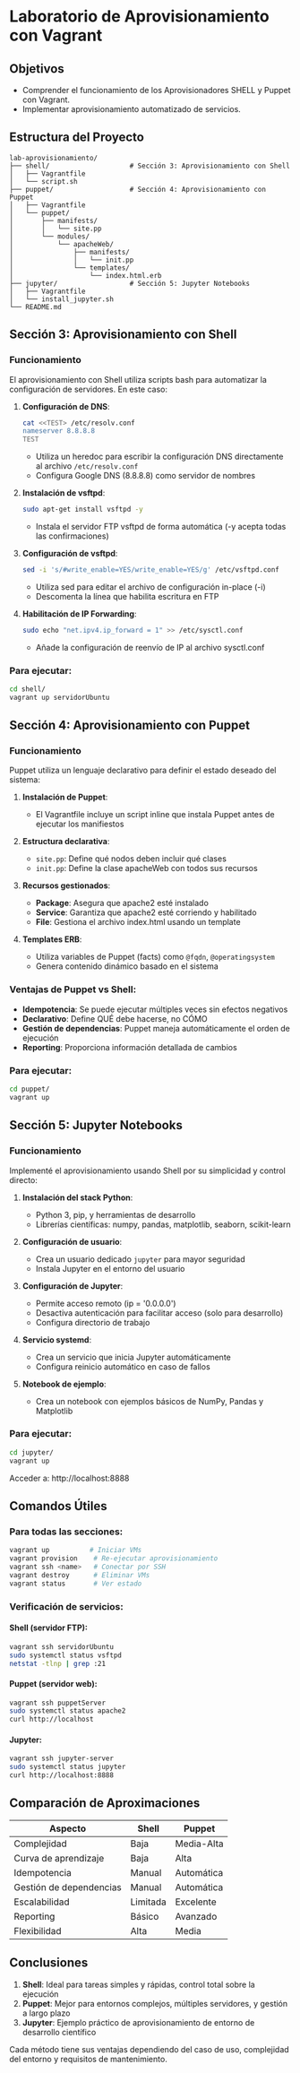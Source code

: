 # Laboratorio de Aprovisionamiento con Vagrant

## Objetivos
- Comprender el funcionamiento de los Aprovisionadores SHELL y Puppet con Vagrant.
- Implementar aprovisionamiento automatizado de servicios.

## Estructura del Proyecto
```
lab-aprovisionamiento/
├── shell/                    # Sección 3: Aprovisionamiento con Shell
│   ├── Vagrantfile
│   └── script.sh
├── puppet/                   # Sección 4: Aprovisionamiento con Puppet
│   ├── Vagrantfile
│   └── puppet/
│       ├── manifests/
│       │   └── site.pp
│       └── modules/
│           └── apacheWeb/
│               ├── manifests/
│               │   └── init.pp
│               └── templates/
│                   └── index.html.erb
├── jupyter/                  # Sección 5: Jupyter Notebooks
│   ├── Vagrantfile
│   └── install_jupyter.sh
└── README.md
```

## Sección 3: Aprovisionamiento con Shell

### Funcionamiento
El aprovisionamiento con Shell utiliza scripts bash para automatizar la configuración de servidores. En este caso:

1. **Configuración de DNS**: 
   ```bash
   cat <<TEST> /etc/resolv.conf
   nameserver 8.8.8.8
   TEST
   ```
   - Utiliza un heredoc para escribir la configuración DNS directamente al archivo `/etc/resolv.conf`
   - Configura Google DNS (8.8.8.8) como servidor de nombres

2. **Instalación de vsftpd**:
   ```bash
   sudo apt-get install vsftpd -y
   ```
   - Instala el servidor FTP vsftpd de forma automática (-y acepta todas las confirmaciones)

3. **Configuración de vsftpd**:
   ```bash
   sed -i 's/#write_enable=YES/write_enable=YES/g' /etc/vsftpd.conf
   ```
   - Utiliza sed para editar el archivo de configuración in-place (-i)
   - Descomenta la línea que habilita escritura en FTP

4. **Habilitación de IP Forwarding**:
   ```bash
   sudo echo "net.ipv4.ip_forward = 1" >> /etc/sysctl.conf
   ```
   - Añade la configuración de reenvío de IP al archivo sysctl.conf

### Para ejecutar:
```bash
cd shell/
vagrant up servidorUbuntu
```

## Sección 4: Aprovisionamiento con Puppet

### Funcionamiento
Puppet utiliza un lenguaje declarativo para definir el estado deseado del sistema:

1. **Instalación de Puppet**:
   - El Vagrantfile incluye un script inline que instala Puppet antes de ejecutar los manifiestos

2. **Estructura declarativa**:
   - `site.pp`: Define qué nodos deben incluir qué clases
   - `init.pp`: Define la clase apacheWeb con todos sus recursos

3. **Recursos gestionados**:
   - **Package**: Asegura que apache2 esté instalado
   - **Service**: Garantiza que apache2 esté corriendo y habilitado
   - **File**: Gestiona el archivo index.html usando un template

4. **Templates ERB**:
   - Utiliza variables de Puppet (facts) como `@fqdn`, `@operatingsystem`
   - Genera contenido dinámico basado en el sistema

### Ventajas de Puppet vs Shell:
- **Idempotencia**: Se puede ejecutar múltiples veces sin efectos negativos
- **Declarativo**: Define QUÉ debe hacerse, no CÓMO
- **Gestión de dependencias**: Puppet maneja automáticamente el orden de ejecución
- **Reporting**: Proporciona información detallada de cambios

### Para ejecutar:
```bash
cd puppet/
vagrant up
```

## Sección 5: Jupyter Notebooks

### Funcionamiento
Implementé el aprovisionamiento usando Shell por su simplicidad y control directo:

1. **Instalación del stack Python**:
   - Python 3, pip, y herramientas de desarrollo
   - Librerías científicas: numpy, pandas, matplotlib, seaborn, scikit-learn

2. **Configuración de usuario**:
   - Crea un usuario dedicado `jupyter` para mayor seguridad
   - Instala Jupyter en el entorno del usuario

3. **Configuración de Jupyter**:
   - Permite acceso remoto (ip = '0.0.0.0')
   - Desactiva autenticación para facilitar acceso (solo para desarrollo)
   - Configura directorio de trabajo

4. **Servicio systemd**:
   - Crea un servicio que inicia Jupyter automáticamente
   - Configura reinicio automático en caso de fallos

5. **Notebook de ejemplo**:
   - Crea un notebook con ejemplos básicos de NumPy, Pandas y Matplotlib

### Para ejecutar:
```bash
cd jupyter/
vagrant up
```
Acceder a: http://localhost:8888

## Comandos Útiles

### Para todas las secciones:
```bash
vagrant up          # Iniciar VMs
vagrant provision    # Re-ejecutar aprovisionamiento
vagrant ssh <name>   # Conectar por SSH
vagrant destroy      # Eliminar VMs
vagrant status       # Ver estado
```

### Verificación de servicios:

#### Shell (servidor FTP):
```bash
vagrant ssh servidorUbuntu
sudo systemctl status vsftpd
netstat -tlnp | grep :21
```

#### Puppet (servidor web):
```bash
vagrant ssh puppetServer
sudo systemctl status apache2
curl http://localhost
```

#### Jupyter:
```bash
vagrant ssh jupyter-server
sudo systemctl status jupyter
curl http://localhost:8888
```

## Comparación de Aproximaciones

| Aspecto | Shell | Puppet |
|---------|-------|---------|
| Complejidad | Baja | Media-Alta |
| Curva de aprendizaje | Baja | Alta |
| Idempotencia | Manual | Automática |
| Gestión de dependencias | Manual | Automática |
| Escalabilidad | Limitada | Excelente |
| Reporting | Básico | Avanzado |
| Flexibilidad | Alta | Media |

## Conclusiones

1. **Shell**: Ideal para tareas simples y rápidas, control total sobre la ejecución
2. **Puppet**: Mejor para entornos complejos, múltiples servidores, y gestión a largo plazo
3. **Jupyter**: Ejemplo práctico de aprovisionamiento de entorno de desarrollo científico

Cada método tiene sus ventajas dependiendo del caso de uso, complejidad del entorno y requisitos de mantenimiento.
